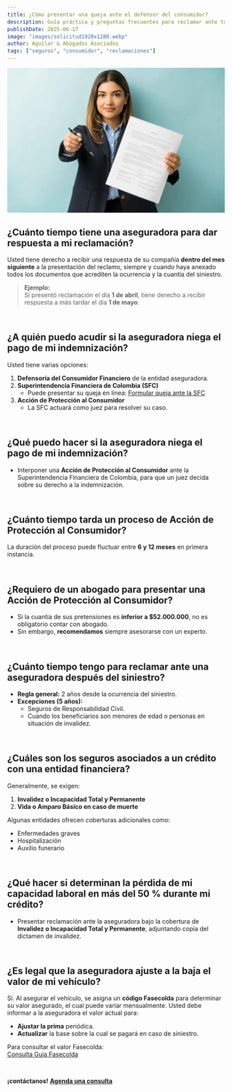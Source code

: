 ```yaml
---
title: ¿Cómo presentar una queja ante el defensor del consumidor?
description: Guía práctica y preguntas frecuentes para reclamar ante tu aseguradora y acudir a la Defensoría del Consumidor Financiero o la Superintendencia Financiera de Colombia.
publishDate: 2025-06-17
image: "images/solicitud1920x1280.webp"
author: Aguilar & Abogados Asociados
tags: ["seguros", "consumidor", "reclamaciones"]
---
```


![alt text](images/solicitud1920x1280.webp)

## ¿Cuánto tiempo tiene una aseguradora para dar respuesta a mi reclamación?

Usted tiene derecho a recibir una respuesta de su compañía **dentro del mes siguiente** a la presentación del reclamo, siempre y cuando haya anexado todos los documentos que acrediten la ocurrencia y la cuantía del siniestro.

> **Ejemplo:**  
> Si presentó reclamación el día **1 de abril**, tiene derecho a recibir respuesta a más tardar el día **1 de mayo**.

<br>

## ¿A quién puedo acudir si la aseguradora niega el pago de mi indemnización?

Usted tiene varias opciones:

1. **Defensoría del Consumidor Financiero** de la entidad aseguradora.  
2. **Superintendencia Financiera de Colombia (SFC)**  
   - Puede presentar su queja en línea: [Formular queja ante la SFC](https://www.superfinanciera.gov.co/quejas)  
3. **Acción de Protección al Consumidor**  
   - La SFC actuará como juez para resolver su caso.

<br>

## ¿Qué puedo hacer si la aseguradora niega el pago de mi indemnización?

- Interponer una **Acción de Protección al Consumidor** ante la Superintendencia Financiera de Colombia, para que un juez decida sobre su derecho a la indemnización.

<br>

## ¿Cuánto tiempo tarda un proceso de Acción de Protección al Consumidor?

La duración del proceso puede fluctuar entre **6 y 12 meses** en primera instancia.

<br>

## ¿Requiero de un abogado para presentar una Acción de Protección al Consumidor?

- Si la cuantía de sus pretensiones es **inferior a $52.000.000**, no es obligatorio contar con abogado.  
- Sin embargo, **recomendamos** siempre asesorarse con un experto.

<br>

## ¿Cuánto tiempo tengo para reclamar ante una aseguradora después del siniestro?

- **Regla general:** 2 años desde la ocurrencia del siniestro.  
- **Excepciones (5 años):**  
  - Seguros de Responsabilidad Civil.  
  - Cuando los beneficiarios son menores de edad o personas en situación de invalidez.

<br>

## ¿Cuáles son los seguros asociados a un crédito con una entidad financiera?

Generalmente, se exigen:

1. **Invalidez o Incapacidad Total y Permanente**  
2. **Vida o Amparo Básico en caso de muerte**

Algunas entidades ofrecen coberturas adicionales como:

- Enfermedades graves  
- Hospitalización  
- Auxilio funerario  

<br>

## ¿Qué hacer si determinan la pérdida de mi capacidad laboral en más del 50 % durante mi crédito?

- Presentar reclamación ante la aseguradora bajo la cobertura de **Invalidez o Incapacidad Total y Permanente**, adjuntando copia del dictamen de invalidez.

<br>

## ¿Es legal que la aseguradora ajuste a la baja el valor de mi vehículo?

Sí. Al asegurar el vehículo, se asigna un **código Fasecolda** para determinar su valor asegurado, el cual puede variar mensualmente. Usted debe informar a la aseguradora el valor actual para:

- **Ajustar la prima** periódica.  
- **Actualizar** la base sobre la cual se pagará en caso de siniestro.

Para consultar el valor Fasecolda:  
[Consulta Guía Fasecolda](https://www.fasecolda.com/)

<br>

**¡contáctanos!** 
[**Agenda una consulta**](/contacto)
